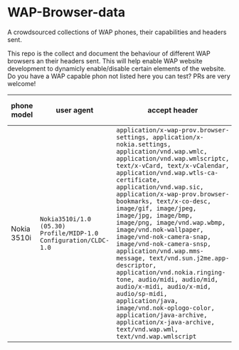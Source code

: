 # WAP-Browser-data
A crowdsourced collections of WAP phones, their capabilities and headers sent.

This repo is the collect and document the behaviour of different WAP browsers an their headers sent. This will help enable WAP website development to dynamicly enable/disable certain elements of the website.
Do you have a WAP capable phon not listed here you can test? PRs are very welcome!

phone model | user agent | accept header | link to profile xml (!must me archive.org)
|-----------|------------|---------------|------------------------------------------|
| Nokia 3510i | `Nokia3510i/1.0 (05.30) Profile/MIDP-1.0 Configuration/CLDC-1.0` | `application/x-wap-prov.browser-settings, application/x-nokia.settings, application/vnd.wap.wmlc, application/vnd.wap.wmlscriptc, text/x-vCard, text/x-vCalendar, application/vnd.wap.wtls-ca-certificate, application/vnd.wap.sic, application/x-wap-prov.browser-bookmarks, text/x-co-desc, image/gif, image/jpeg, image/jpg, image/bmp, image/png, image/vnd.wap.wbmp, image/vnd.nok-wallpaper, image/vnd-nok-camera-snap, image/vnd-nok-camera-snsp, application/vnd.wap.mms-message, text/vnd.sun.j2me.app-descriptor, application/vnd.nokia.ringing-tone, audio/midi, audio/mid, audio/x-midi, audio/x-mid, audio/sp-midi, application/java, image/vnd.nok-oplogo-color, application/java-archive, application/x-java-archive, text/vnd.wap.wml, text/vnd.wap.wmlscript` | [N3510ir100.xml](https://web.archive.org/web/20040606040821/http://nds.nokia.com/uaprof/N3510ir100.xml) |
